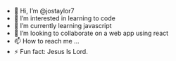 - 👋 Hi, I’m @jostaylor7
- 👀 I’m interested in learning to code
- 🌱 I’m currently learning javascript
- 💞️ I’m looking to collaborate on a web app using react
- 📫 How to reach me ... 
- ⚡ Fun fact: Jesus Is Lord. 

<!---
jostaylor7/jostaylor7 is a ✨ special ✨ repository because its `README.md` (this file) appears on your GitHub profile.
You can click the Preview link to take a look at your changes.
--->
